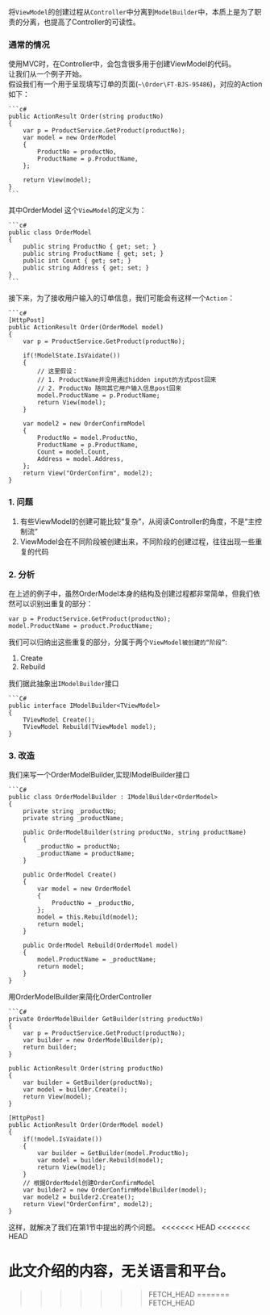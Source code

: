 将`ViewModel`的创建过程从`Controller`中分离到`ModelBuilder`中，本质上是为了职责的分离，也提高了Controller的可读性。

### 通常的情况 ###
使用MVC时，在Controller中，会包含很多用于创建ViewModel的代码。  
让我们从一个例子开始。  
假设我们有一个用于呈现填写订单的页面(`~\Order\FT-BJS-95486`)，对应的Action 如下：

	```c#
	public ActionResult Order(string productNo)
	{
		var p = ProductService.GetProduct(productNo);
		var model = new OrderModel
		{
			ProductNo = productNo,
			ProductName = p.ProductName,
		};

		return View(model);
	}
	```
	
其中OrderModel 这个`ViewModel`的定义为：

	```c#
	public class OrderModel 
	{
		public string ProductNo { get; set; }
		public string ProductName { get; set; }
		public int Count { get; set; }
		public string Address { get; set; }
	}
	```
接下来，为了接收用户输入的订单信息，我们可能会有这样一个`Action`：

	```c#
	[HttpPost]
	public ActionResult Order(OrderModel model)
	{
		var p = ProductService.GetProduct(productNo);

		if(!ModelState.IsVaidate())
		{
			// 这里假设：
			// 1. ProductName并没用通过hidden input的方式post回来
			// 2. ProductNo 随同其它用户输入信息post回来
			model.ProductName = p.ProductName;
			return View(model);
		}

		var model2 = new OrderConfirmModel
		{
			ProductNo = model.ProductNo,
			ProductName = p.ProductName,
			Count = model.Count,
			Address = model.Address,
		};
		return View("OrderConfirm", model2);
	}
### 1. 问题 ###
1. 有些ViewModel的创建可能比较“复杂”，从阅读Controller的角度，不是“主控制流”
2. ViewModel会在不同阶段被创建出来，不同阶段的创建过程，往往出现一些重复的代码

### 2. 分析 ###
在上述的例子中，虽然OrderModel本身的结构及创建过程都非常简单，但我们依然可以识别出重复的部分：

	var p = ProductService.GetProduct(productNo);
	model.ProductName = product.ProductName;
	
我们可以归纳出这些重复的部分，分属于两个`ViewModel被创建的“阶段”`:

1. Create
2. Rebuild

我们据此抽象出`IModelBuilder`接口

	```C#
    public interface IModelBuilder<TViewModel>
    {
        TViewModel Create();
        TViewModel Rebuild(TViewModel model);
    }
### 3. 改造 ###
我们来写一个OrderModelBuilder,实现IModelBuilder接口

	```C#
	public class OrderModelBuilder : IModelBuilder<OrderModel>
	{
		private string _productNo;
		private string _productName;
		
		public OrderModelBuilder(string productNo, string productName)
		{
			_productNo = productNo;
			_productName = productName;
		}
		
		public OrderModel Create()
		{
			var model = new OrderModel
			{
				ProductNo = _productNo,
			};
			model = this.Rebuild(model);
			return model;
		}
		
		public OrderModel Rebuild(OrderModel model)
		{
			model.ProductName = _productName;
			return model;
		}
	}
用OrderModelBuilder来简化OrderController

	```C#
	private OrderModelBuilder GetBuilder(string productNo)
	{
		var p = ProductService.GetProduct(productNo);
		var builder = new OrderModelBuilder(p);
		return builder;
	}

	public ActionResult Order(string productNo)
	{
		var builder = GetBuilder(productNo);
		var model = builder.Create();
		return View(model);
	}
	
	[HttpPost]
	public ActionResult Order(OrderModel model)
	{
		if(!model.IsVaidate())
		{
			var builder = GetBuilder(model.ProductNo);
			var model = builder.Rebuild(model);
			return View(model);
		}
		// 根据OrderModel创建OrderConfirmModel
		var builder2 = new OrderConfirmModelBuilder(model);
		var model2 = builder2.Create();
		return View("OrderConfirm", model2);
	}
这样，就解决了我们在第1节中提出的两个问题。
<<<<<<< HEAD
<<<<<<< HEAD

此文介绍的内容，无关语言和平台。
=======
>>>>>>> FETCH_HEAD
=======
>>>>>>> FETCH_HEAD
